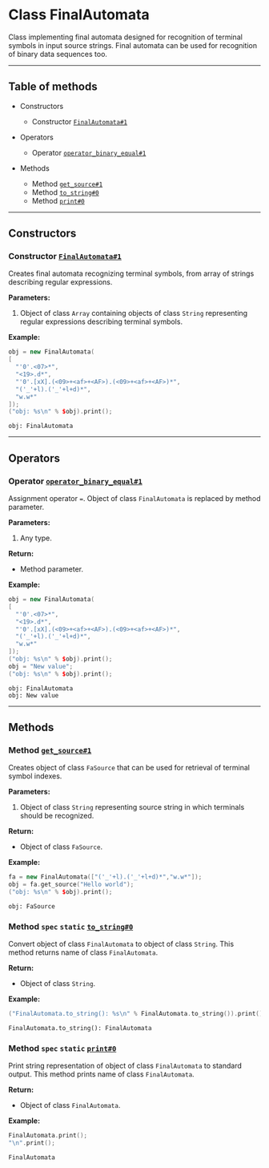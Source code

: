 # Class FinalAutomata

Class implementing final automata designed for recognition
of terminal symbols in input source strings. Final automata can be used
for recognition of binary data sequences too.

-----

## Table of methods

* Constructors

  * Constructor [`FinalAutomata#1`](#FinalAutomata%231)

* Operators

  * Operator [`operator_binary_equal#1`](#operator_binary_equal%231)

* Methods

  * Method [`get_source#1`](#get_source%231)
  * Method [`to_string#0`](#to_string%230)
  * Method [`print#0`](#print%230)

-----

## Constructors

<a name="FinalAutomata#1" />

### Constructor [`FinalAutomata#1`](https://github.com/izuzanak/uclang/blob/master/uclang/../uclang/mods/parser_uclm/source_files/parser_module.cc#L350)

Creates final automata recognizing terminal symbols, from array of strings
describing regular expressions.

**Parameters:**

1. Object of class `Array` containing objects of class `String` representing regular
expressions describing terminal symbols.

**Example:**

```cpp
obj = new FinalAutomata(
[
  "'0'.<07>*",
  "<19>.d*",
  "'0'.[xX].(<09>+<af>+<AF>).(<09>+<af>+<AF>)*",
  "('_'+l).('_'+l+d)*",
  "w.w*"
]);
("obj: %s\n" % $obj).print();
```
```
obj: FinalAutomata
```

-----

## Operators

<a name="operator_binary_equal#1" />

### Operator [`operator_binary_equal#1`](https://github.com/izuzanak/uclang/blob/master/uclang/../uclang/mods/parser_uclm/source_files/parser_module.cc#L336)

Assignment operator `=`. Object of class `FinalAutomata` is replaced by method parameter.

**Parameters:**

1. Any type.

**Return:**

* Method parameter.

**Example:**

```cpp
obj = new FinalAutomata(
[
  "'0'.<07>*",
  "<19>.d*",
  "'0'.[xX].(<09>+<af>+<AF>).(<09>+<af>+<AF>)*",
  "('_'+l).('_'+l+d)*",
  "w.w*"
]);
("obj: %s\n" % $obj).print();
obj = "New value";
("obj: %s\n" % $obj).print();
```
```
obj: FinalAutomata
obj: New value
```

-----

## Methods

<a name="get_source#1" />

### Method [`get_source#1`](https://github.com/izuzanak/uclang/blob/master/uclang/../uclang/mods/parser_uclm/source_files/parser_module.cc#L429)

Creates object of class `FaSource` that can be used for retrieval of terminal symbol indexes.

**Parameters:**

1. Object of class `String` representing source string in which terminals should be recognized.

**Return:**

* Object of class `FaSource`.

**Example:**

```cpp
fa = new FinalAutomata(["('_'+l).('_'+l+d)*","w.w*"]);
obj = fa.get_source("Hello world");
("obj: %s\n" % $obj).print();
```
```
obj: FaSource
```

<a name="to_string#0" />

### Method `spec` `static` [`to_string#0`](https://github.com/izuzanak/uclang/blob/master/uclang/../uclang/mods/parser_uclm/source_files/parser_module.cc#L461)

Convert object of class `FinalAutomata` to object of class `String`.
This method returns name of class `FinalAutomata`.

**Return:**

* Object of class `String`.

**Example:**

```cpp
("FinalAutomata.to_string(): %s\n" % FinalAutomata.to_string()).print();
```
```
FinalAutomata.to_string(): FinalAutomata
```

<a name="print#0" />

### Method `spec` `static` [`print#0`](https://github.com/izuzanak/uclang/blob/master/uclang/../uclang/mods/parser_uclm/source_files/parser_module.cc#L470)

Print string representation of object of class `FinalAutomata` to standard output.
This method prints name of class `FinalAutomata`.

**Return:**

* Object of class `FinalAutomata`.

**Example:**

```cpp
FinalAutomata.print();
"\n".print();
```
```
FinalAutomata
```
